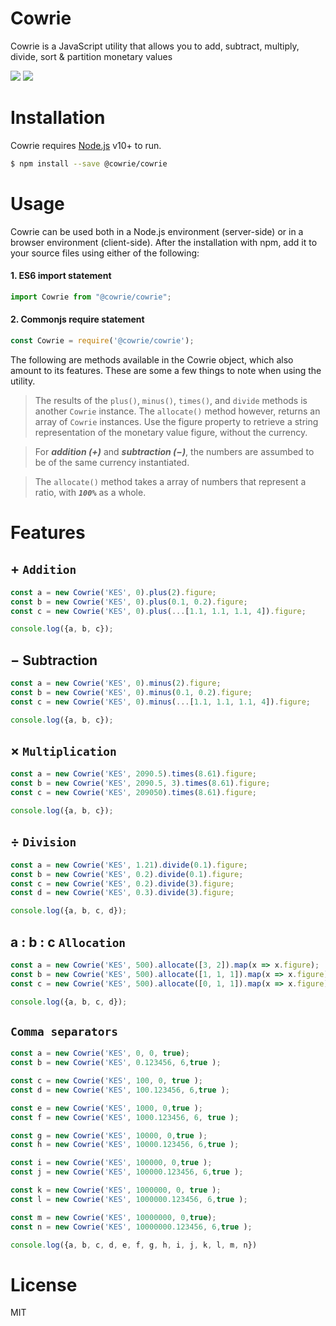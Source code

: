 # Cowrie
Cowrie is a JavaScript utility that allows you to add, subtract, multiply, divide, sort & partition monetary values

![](https://github.com/cowrie-io/cowrie/workflows/Release%20Pipeline/badge.svg) ![](https://github.com/cowrie-io/cowrie/workflows/Test%20Pipeline/badge.svg)

# Installation
Cowrie requires [Node.js](https://nodejs.org/) v10+ to run.
```sh
$ npm install --save @cowrie/cowrie
```

# Usage
Cowrie can be used both in a Node.js environment (server-side) or in a browser environment (client-side). After the installation with npm, add it to your source files using either of the following:
#### 1. ES6 import statement
```javascript
import Cowrie from "@cowrie/cowrie";
```

#### 2. Commonjs require statement
```javascript
const Cowrie = require('@cowrie/cowrie');
```

The following are methods available in the Cowrie object, which also amount to its features. These are some a few things to note when using the utility.
> The results of the ```plus()```, ```minus()```, ```times()```, and ```divide``` methods is another ```Cowrie``` instance. The ```allocate()``` method however, returns an array of ```Cowrie``` instances. Use the figure property to retrieve a string representation of the monetary value figure, without the currency.

> For ***addition (&plus;)*** and ***subtraction (&minus;)***, the numbers are assumbed to be of the same currency instantiated.

>  The ```allocate()``` method takes a array of numbers that represent a ratio, with ***```100%```*** as a whole.

# Features
## &plus; `Addition`
```javascript
const a = new Cowrie('KES', 0).plus(2).figure;
const b = new Cowrie('KES', 0).plus(0.1, 0.2).figure;
const c = new Cowrie('KES', 0).plus(...[1.1, 1.1, 1.1, 4]).figure;

console.log({a, b, c});
```

## &minus; Subtraction
```javascript
const a = new Cowrie('KES', 0).minus(2).figure;
const b = new Cowrie('KES', 0).minus(0.1, 0.2).figure;
const c = new Cowrie('KES', 0).minus(...[1.1, 1.1, 1.1, 4]).figure;

console.log({a, b, c});
```

## &times; `Multiplication`
```javascript
const a = new Cowrie('KES', 2090.5).times(8.61).figure;
const b = new Cowrie('KES', 2090.5, 3).times(8.61).figure;
const c = new Cowrie('KES', 209050).times(8.61).figure;

console.log({a, b, c});
```

## &div; `Division`
```javascript
const a = new Cowrie('KES', 1.21).divide(0.1).figure;
const b = new Cowrie('KES', 0.2).divide(0.1).figure;
const c = new Cowrie('KES', 0.2).divide(3).figure;
const d = new Cowrie('KES', 0.3).divide(3).figure;

console.log({a, b, c, d});
```

## a &colon; b &colon; c `Allocation`
```javascript
const a = new Cowrie('KES', 500).allocate([3, 2]).map(x => x.figure);
const b = new Cowrie('KES', 500).allocate([1, 1, 1]).map(x => x.figure);
const c = new Cowrie('KES', 500).allocate([0, 1, 1]).map(x => x.figure);

console.log({a, b, c, d});
```

## `Comma separators`
```javascript
const a = new Cowrie('KES', 0, 0, true);
const b = new Cowrie('KES', 0.123456, 6,true );

const c = new Cowrie('KES', 100, 0, true );
const d = new Cowrie('KES', 100.123456, 6,true );

const e = new Cowrie('KES', 1000, 0,true );
const f = new Cowrie('KES', 1000.123456, 6, true );

const g = new Cowrie('KES', 10000, 0,true );
const h = new Cowrie('KES', 10000.123456, 6,true );

const i = new Cowrie('KES', 100000, 0,true );
const j = new Cowrie('KES', 100000.123456, 6,true );

const k = new Cowrie('KES', 1000000, 0, true );
const l = new Cowrie('KES', 1000000.123456, 6,true );

const m = new Cowrie('KES', 10000000, 0,true);
const n = new Cowrie('KES', 10000000.123456, 6,true );

console.log({a, b, c, d, e, f, g, h, i, j, k, l, m, n})
```

# License
MIT
